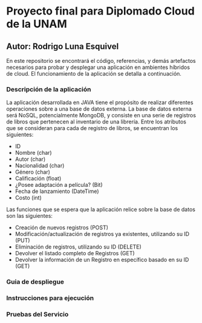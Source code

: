# Proyecto final para Diplomado Cloud de la UNAM
## Autor: Rodrigo Luna Esquivel

En este repositorio se encontrará el código, referencias, y demás artefactos necesarios para probar y desplegar una aplicación en ambientes híbridos de cloud.
El funcionamiento de la aplicación se detalla a continuación.

### Descripción de la aplicación

La aplicación desarrollada en JAVA tiene el propósito de realizar diferentes operaciones sobre a una base de datos externa.
La base de datos externa será NoSQL, potencialmente MongoDB, y consiste en una serie de registros de libros que pertenecen al inventario de una librería. 
Entre los atributos que se consideran para cada de registro de libros, se encuentran los siguientes:
* ID
* Nombre (char)
* Autor (char)
* Nacionalidad (char)
* Género (char)
* Calificación (float)
* ¿Posee adaptación a película? (Bit)
* Fecha de lanzamiento (DateTime)
* Costo (int)

Las funciones que se espera que la aplicación relice sobre la base de datos son las siguientes:
* Creación de nuevos registros (POST)
* Modificación/actualización de registros ya existentes, utilizando su ID (PUT)
* Eliminación de registros, utilizando su ID (DELETE)
* Devolver el listado completo de Registros (GET)
* Devolver la información de un Registro en específico basado en su ID (GET)

### Guia de despliegue

### Instrucciones para ejecución

### Pruebas del Servicio
